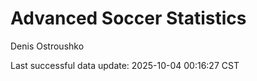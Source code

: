 # Advanced Soccer Statistics
Denis Ostroushko

<!-- gfm -->

Last successful data update: 2025-10-04 00:16:27 CST
